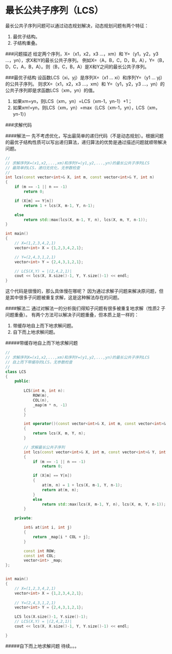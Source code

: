 最长公共子序列（LCS）
=========

最长公共子序列问题可以通过动态规划解决，动态规划问题有两个特征：

1. 最优子结构。
2. 子结构重叠。

###问题描述
给定两个序列，X=（x1，x2，x3 ...，xm）和 Y=（y1，y2，y3 ...，yn），求X和Y的最长公共子序列。
例如X=（A，B，C，D，B，A），Y=（B，D，C，A，B，A）。则（B，C，B，A）是X和Y之间的最长公共子序列。

###最优子结构
设函数LCS（xi，yj）是序列X=（x1 ... xi）和序列Y=（y1 ... yj）的公共子序列。
则求X=（x1，x2，x3 ...，xm）和 Y=（y1，y2，y3 ...，yn）的公共子序列即是求函数LCS（xm，yn）的值。

1. 如果xm=yn，则LCS（xm，yn）=LCS（xm-1，yn-1）+1；
2. 如果xm!=yn，则LCS（xm，yn）=max（LCS（xm-1，yn），LCS（xm，yn-1）)

###求解代码

####解法一
先不考虑优化，写出最简单的递归代码（不是动态规划）。根据问题的最优子结构性质可以写出递归算法，递归算法的优势是通过描述问题就顺带解决问题。
```c++
//
// 求解序列X=(x1,x2,...,xm)和序列Y=(y1,y2,...,yn)的最长公共子序列LCS
// 最简单的LCS，递归无优化，无参数检查
// 
int lcs(const vector<int>& X, int m, const vector<int>& Y, int n)
{
    if (m == -1 || n == -1)
        return 0;

    if (X[m] == Y[n])
        return 1 + lcs(X, m-1, Y, n-1);

    else
        return std::max(lcs(X, m-1, Y, n), lcs(X, m, Y, n-1));
}

int main()
{
    // X=(1,2,3,4,2,1)
    vector<int> X = {1,2,3,4,2,1};

    // Y=(2,4,3,1,2,1)
    vector<int> Y = {2,4,3,1,2,1};

    // LCS(X,Y) = |(2,4,2,1)|
    cout << lcs(X, X.size()-1, Y, Y.size()-1) << endl;
}

```

这个代码是很慢的，那么具体慢在哪呢？
因为通过求解子问题来解决原问题，但是其中很多子问题被重复求解，这是这种解法存在的问题。

####解法二
通过对解法一的分析我们得知子问题有很多被重复地求解（性质2 子问题重叠）。
有两个方法可以解决子问题重叠，但本质上是一样的：

1. 带缓存地自上而下地求解问题。
2. 自下而上地求解问题。

#####带缓存地自上而下地求解问题
```c++
//
// 求解序列X=(x1,x2,...,xm)和序列Y=(y1,y2,...,yn)的最长公共子序列LCS
// 自上而下带缓存的LCS，无参数检查
// 
class LCS
{
    public:
    
        LCS(int m, int n):
            ROW(m),
            COL(n),
            _map(m * n, -1)
        {
        }

        int operator()(const vector<int>& X, int m, const vector<int>& Y, int n)
        {
            return lcs(X, m, Y, n);
        }

        // 求解最长公共子序列
        int lcs(const vector<int>& X, int m, const vector<int>& Y, int n)
        {
            if (m == -1 || n == -1)
                return 0;

            if (X[m] == Y[n])
            {
                at(m, n) = 1 + lcs(X, m-1, Y, n-1);
                return at(m, n);
            }
            else
                return std::max(lcs(X, m-1, Y, n), lcs(X, m, Y, n-1));
        }

    private:

        int& at(int i, int j)
        {
            return _map[i * COL + j];
        }

        const int ROW;
        const int COL;
        vector<int> _map;
};


int main()
{
    // X=(1,2,3,4,2,1)
    vector<int> X = {1,2,3,4,2,1};
    
    // Y=(2,4,3,1,2,1)
    vector<int> Y = {2,4,3,1,2,1};

    LCS lcs(X.size()-1, Y.size()-1);
    // LCS(X,Y) = |(2,4,2,1)|
    cout << lcs(X, X.size()-1, Y, Y.size()-1) << endl;

}

```

#####自下而上地求解问题
待续。。。
